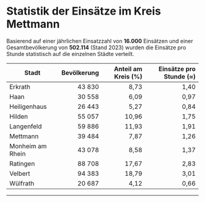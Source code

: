 # Statistik der Einsätze im Kreis Mettmann

Basierend auf einer jährlichen Einsatzzahl von **16.000** Einsätzen und einer Gesamtbevölkerung von **502.114** (Stand 2023) wurden die Einsätze pro Stunde statistisch auf die einzelnen Städte verteilt.

| Stadt               | Bevölkerung | Anteil am Kreis (%) | Einsätze pro Stunde (≈) |
|---------------------|-----------:|--------------------:|------------------------:|
| Erkrath             |     43 830 |               8,73 |                    1,40 |
| Haan                |     30 558 |               6,09 |                    0,97 |
| Heiligenhaus        |     26 443 |               5,27 |                    0,84 |
| Hilden              |     55 057 |              10,96 |                    1,75 |
| Langenfeld          |     59 886 |              11,93 |                    1,91 |
| Mettmann            |     39 484 |               7,87 |                    1,26 |
| Monheim am Rhein    |     43 078 |               8,58 |                    1,37 |
| Ratingen            |     88 708 |              17,67 |                    2,83 |
| Velbert             |     94 383 |              18,79 |                    3,01 |
| Wülfrath            |     20 687 |               4,12 |                    0,66 |

---
